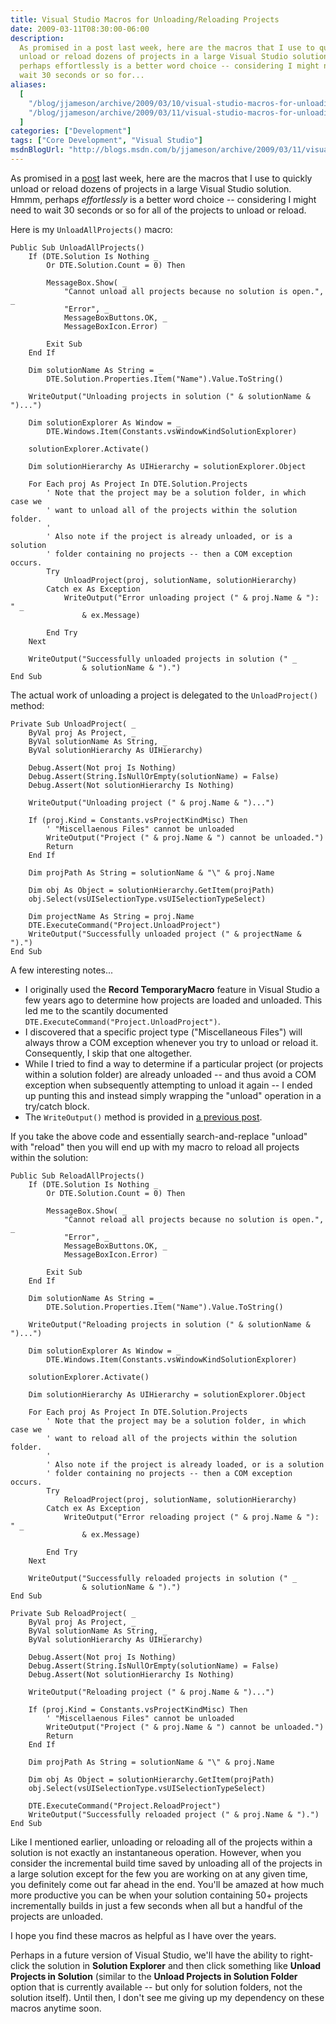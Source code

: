 ```yaml
---
title: Visual Studio Macros for Unloading/Reloading Projects
date: 2009-03-11T08:30:00-06:00
description:
  As promised in a post last week, here are the macros that I use to quickly
  unload or reload dozens of projects in a large Visual Studio solution. Hmmm,
  perhaps effortlessly is a better word choice -- considering I might need to
  wait 30 seconds or so for...
aliases:
  [
    "/blog/jjameson/archive/2009/03/10/visual-studio-macros-for-unloading-reloading-projects.aspx",
    "/blog/jjameson/archive/2009/03/11/visual-studio-macros-for-unloading-reloading-projects.aspx",
  ]
categories: ["Development"]
tags: ["Core Development", "Visual Studio"]
msdnBlogUrl: "http://blogs.msdn.com/b/jjameson/archive/2009/03/11/visual-studio-macros-for-unloading-reloading-projects.aspx"
---
```


As promised in a
[post](/blog/jjameson/2009/03/06/large-visual-studio-solutions-by-loading-unloading-projects)
last week, here are the macros that I use to quickly unload or reload dozens of
projects in a large Visual Studio solution. Hmmm, perhaps _effortlessly_ is a
better word choice -- considering I might need to wait 30 seconds or so for all
of the projects to unload or reload.

Here is my `UnloadAllProjects()` macro:

```VBA
Public Sub UnloadAllProjects()
    If (DTE.Solution Is Nothing _
        Or DTE.Solution.Count = 0) Then

        MessageBox.Show( _
            "Cannot unload all projects because no solution is open.", _
            "Error", _
            MessageBoxButtons.OK, _
            MessageBoxIcon.Error)

        Exit Sub
    End If

    Dim solutionName As String = _
        DTE.Solution.Properties.Item("Name").Value.ToString()

    WriteOutput("Unloading projects in solution (" & solutionName & ")...")

    Dim solutionExplorer As Window = _
        DTE.Windows.Item(Constants.vsWindowKindSolutionExplorer)

    solutionExplorer.Activate()

    Dim solutionHierarchy As UIHierarchy = solutionExplorer.Object

    For Each proj As Project In DTE.Solution.Projects
        ' Note that the project may be a solution folder, in which case we
        ' want to unload all of the projects within the solution folder.
        '
        ' Also note if the project is already unloaded, or is a solution
        ' folder containing no projects -- then a COM exception occurs.
        Try
            UnloadProject(proj, solutionName, solutionHierarchy)
        Catch ex As Exception
            WriteOutput("Error unloading project (" & proj.Name & "): " _
                & ex.Message)

        End Try
    Next

    WriteOutput("Successfully unloaded projects in solution (" _
                & solutionName & ").")
End Sub
```

The actual work of unloading a project is delegated to the `UnloadProject()`
method:

```VBA
Private Sub UnloadProject( _
    ByVal proj As Project, _
    ByVal solutionName As String, _
    ByVal solutionHierarchy As UIHierarchy)

    Debug.Assert(Not proj Is Nothing)
    Debug.Assert(String.IsNullOrEmpty(solutionName) = False)
    Debug.Assert(Not solutionHierarchy Is Nothing)

    WriteOutput("Unloading project (" & proj.Name & ")...")

    If (proj.Kind = Constants.vsProjectKindMisc) Then
        ' "Miscellaenous Files" cannot be unloaded
        WriteOutput("Project (" & proj.Name & ") cannot be unloaded.")
        Return
    End If

    Dim projPath As String = solutionName & "\" & proj.Name

    Dim obj As Object = solutionHierarchy.GetItem(projPath)
    obj.Select(vsUISelectionType.vsUISelectionTypeSelect)

    Dim projectName As String = proj.Name
    DTE.ExecuteCommand("Project.UnloadProject")
    WriteOutput("Successfully unloaded project (" & projectName & ").")
End Sub
```

A few interesting notes...

- I originally used the **Record TemporaryMacro** feature in Visual Studio a few
  years ago to determine how projects are loaded and unloaded. This led me to
  the scantily documented `DTE.ExecuteCommand("Project.UnloadProject")`.
- I discovered that a specific project type ("Miscellaneous Files") will always
  throw a COM exception whenever you try to unload or reload it. Consequently, I
  skip that one altogether.
- While I tried to find a way to determine if a particular project (or projects
  within a solution folder) are already unloaded -- and thus avoid a COM
  exception when subsequently attempting to unload it again -- I ended up
  punting this and instead simply wrapping the "unload" operation in a try/catch
  block.
- The `WriteOutput()` method is provided in
  [a previous post](/blog/jjameson/2009/03/11/tracing-and-logging-from-visual-studio-macros).

If you take the above code and essentially search-and-replace "unload" with
"reload" then you will end up with my macro to reload all projects within the
solution:

```VBA
Public Sub ReloadAllProjects()
    If (DTE.Solution Is Nothing _
        Or DTE.Solution.Count = 0) Then

        MessageBox.Show( _
            "Cannot reload all projects because no solution is open.", _
            "Error", _
            MessageBoxButtons.OK, _
            MessageBoxIcon.Error)

        Exit Sub
    End If

    Dim solutionName As String = _
        DTE.Solution.Properties.Item("Name").Value.ToString()

    WriteOutput("Reloading projects in solution (" & solutionName & ")...")

    Dim solutionExplorer As Window = _
        DTE.Windows.Item(Constants.vsWindowKindSolutionExplorer)

    solutionExplorer.Activate()

    Dim solutionHierarchy As UIHierarchy = solutionExplorer.Object

    For Each proj As Project In DTE.Solution.Projects
        ' Note that the project may be a solution folder, in which case we
        ' want to reload all of the projects within the solution folder.
        '
        ' Also note if the project is already loaded, or is a solution
        ' folder containing no projects -- then a COM exception occurs.
        Try
            ReloadProject(proj, solutionName, solutionHierarchy)
        Catch ex As Exception
            WriteOutput("Error reloading project (" & proj.Name & "): " _
                & ex.Message)

        End Try
    Next

    WriteOutput("Successfully reloaded projects in solution (" _
                & solutionName & ").")
End Sub

Private Sub ReloadProject( _
    ByVal proj As Project, _
    ByVal solutionName As String, _
    ByVal solutionHierarchy As UIHierarchy)

    Debug.Assert(Not proj Is Nothing)
    Debug.Assert(String.IsNullOrEmpty(solutionName) = False)
    Debug.Assert(Not solutionHierarchy Is Nothing)

    WriteOutput("Reloading project (" & proj.Name & ")...")

    If (proj.Kind = Constants.vsProjectKindMisc) Then
        ' "Miscellaenous Files" cannot be unloaded
        WriteOutput("Project (" & proj.Name & ") cannot be unloaded.")
        Return
    End If

    Dim projPath As String = solutionName & "\" & proj.Name

    Dim obj As Object = solutionHierarchy.GetItem(projPath)
    obj.Select(vsUISelectionType.vsUISelectionTypeSelect)

    DTE.ExecuteCommand("Project.ReloadProject")
    WriteOutput("Successfully reloaded project (" & proj.Name & ").")
End Sub
```

Like I mentioned earlier, unloading or reloading all of the projects within a
solution is not exactly an instantaneous operation. However, when you consider
the incremental build time saved by unloading all of the projects in a large
solution except for the few you are working on at any given time, you definitely
come out far ahead in the end. You'll be amazed at how much more productive you
can be when your solution containing 50+ projects incrementally builds in just a
few seconds when all but a handful of the projects are unloaded.

I hope you find these macros as helpful as I have over the years.

Perhaps in a future version of Visual Studio, we'll have the ability to
right-click the solution in **Solution Explorer** and then click something like
**Unload Projects in Solution** (similar to the **Unload Projects in Solution
Folder** option that is currently available -- but only for solution folders,
not the solution itself). Until then, I don't see me giving up my dependency on
these macros anytime soon.
